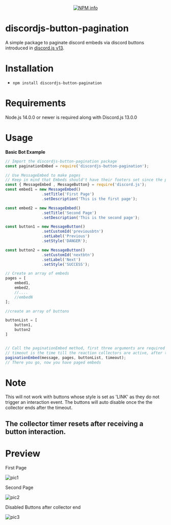<div align="center">
  <p>
    <a href="https://npmjs.com/package/discordjs-button-pagination
/"><img src="https://nodei.co/npm/discordjs-button-pagination.png?downloads=true&stars=true" alt="NPM info" /></a>
  </p>
</div>

# discordjs-button-pagination
A simple package to paginate discord embeds via discord buttons introduced in [discord.js v13](https://github.com/discordjs/discord.js/tree/master).

# Installation
* `npm install discordjs-button-pagination`

# Requirements
Node.js 14.0.0 or newer is required along with Discord.js 13.0.0


# Usage
__Basic Bot Example__
```js
// Import the discordjs-button-pagination package
const paginationEmbed = require('discordjs-button-pagination');

// Use MessageEmbed to make pages
// Keep in mind that Embeds should't have their footers set since the pagination method sets page info there
const { MessageEmbed , MessageButton} = require('discord.js');
const embed1 = new MessageEmbed()
                .setTitle('First Page')
                .setDescription('This is the first page');

const embed2 = new MessageEmbed()
                .setTitle('Second Page')
                .setDescription('This is the second page');

const button1 = new MessageButton()
                .setCustomId('previousbtn')
                .setLabel('Previous')
                .setStyle('DANGER');

const button2 = new MessageButton()
                .setCustomId('nextbtn')
                .setLabel('Next')
                .setStyle('SUCCESS');

// Create an array of embeds
pages = [
	embed1,
	embed2,
	//....
	//embedN
];

//create an array of buttons

buttonList = [
    button1,
    button2
]


// Call the paginationEmbed method, first three arguments are required
// timeout is the time till the reaction collectors are active, after this you can't change pages (in ms), defaults to 120000
paginationEmbed(message, pages, buttonList, timeout);
// There you go, now you have paged embeds
```

# Note
This will not work with buttons whose style is set as 'LINK' as they do not trigger an interaction event. The buttons will auto disable once the the collector ends after the timeout.
## The collector timer resets after receiving a button interaction.

# Preview

First Page

![pic1](https://raw.githubusercontent.com/ryzyx/discordjs-button-pagination/main/Example/pic1.PNG)


Second Page

![pic2](https://raw.githubusercontent.com/ryzyx/discordjs-button-pagination/main/Example/pic2.PNG)


Disabled Buttons after collector end

![pic3](https://raw.githubusercontent.com/ryzyx/discordjs-button-pagination/main/Example/pic3.PNG)


